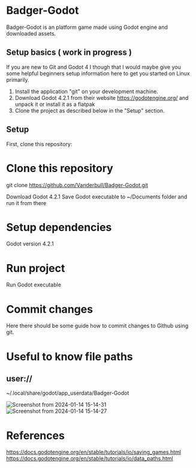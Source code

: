 # Badger-Godot
Badger-Godot is an platform game made using Godot engine and downloaded assets.

## Setup basics ( work in progress )
If you are new to Git and Godot 4 I though that I would maybe give you some helpful beginners setup information here
to get you started on Linux primarily.

1. Install the application "git" on your development machine.
2. Download Godot 4.2.1 from their website https://godotengine.org/ and unpack it or install it as a flatpak
3. Clone the project as described below in the "Setup" section.

## Setup

First, clone this repository:

<!-- start:code block -->
# Clone this repository
git clone https://github.com/Vanderbull/Badger-Godot.git

Download Godot 4.2.1
Save Godot executable to ~/Documents folder and run it from there

# Setup dependencies
Godot version 4.2.1

# Run project

Run Godot executable

# Commit changes
Here there should be some guide how to commit changes to Github using git.

# Useful to know file paths
## user://
~/.local/share/godot/app_userdata/Badger-Godot

<!-- end:code block -->


![Screenshot from 2024-01-14 15-14-31](https://github.com/Vanderbull/Badger-Godot/assets/1743820/ca85a63b-29f3-4fcf-880d-5180b64a4bce)
![Screenshot from 2024-01-14 15-14-27](https://github.com/Vanderbull/Badger-Godot/assets/1743820/0a85be5b-139e-4f6f-a6a8-443bac7d7962)

# References
https://docs.godotengine.org/en/stable/tutorials/io/saving_games.html
https://docs.godotengine.org/en/stable/tutorials/io/data_paths.html
